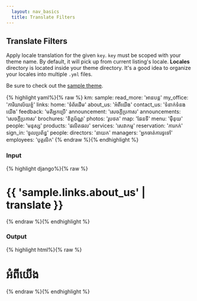 ```yaml
---
  layout: nav_basics
  title: Translate Filters
---
```


<h2 class="section-title">Translate Filters</h2>

Apply locale translation for the given `key`. `key` must be scoped with your theme name. By default, it will pick up from current listing's locale. **Locales** directory is located inside your theme directory. It's a good idea to organize your locales into multiple `.yml` files.

Be sure to check out the [sample theme](https://github.com/yoolk/yoolk_instant_website_sandbox/tree/master/app/themes/sample).

<div class="panel">
  <div class="panel-body">
{% highlight yaml%}{% raw %}
km:
  sample:
    read_more: 'អានបន្ត'
    my_office: 'ការិយាល័យខ្ញំ'
    links:
      home: 'ទំព័រដើម'
      about_us: 'អំពីយើង'
      contact_us: 'ទំនាក់ទំនងយើង'
      feedback: 'មតិអ្នកប្រើ'
      announcement: 'សេចក្តីប្រកាស'
      announcements: 'សេចក្តីប្រកាស'
      brochures: 'ខិត្តប័ណ្ណ'
      photos: 'រូបថត'
      map: 'ផែនទី'
      menu: 'ម៉ឺនុយ'
      people: 'មនុស្ស'
      products: 'ផលិតផល'
      services: 'សេវាកម្ម'
      reservation: 'ការកក់'
      sign_in: 'ចូលប្រព័ន្ធ'
    people:
      directors: 'នាយក'
      managers: 'អ្នកចាត់ការទូទៅ'
      employees: 'បុគ្គលិក'
{% endraw %}{% endhighlight %}
  </div>
</div>

<div class="panel">
  <div class="panel-header">
    <h3>Input</h3>
  </div>
  <div class="panel-body">
{% highlight django%}{% raw %}
<h1 class="page-title">{{ 'sample.links.about_us' | translate }}</h1>
{% endraw %}{% endhighlight %}
  </div>
</div>
<div class="panel">
  <div class="panel-header">
    <h3>Output</h3>
  </div>
  <div class="panel-body">
{% highlight html%}{% raw %}
<h1 class="page-title">អំពីយើង</h1>
{% endraw %}{% endhighlight %}
  </div>
</div>